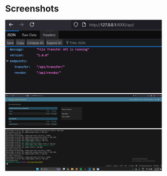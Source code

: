 # Screenshots

![Backend Screenshot 1](screenshots/backend1.png)
![Backend Screenshot 2](screenshots/backend2.png)
![Backend Screenshot 3](screenshots/backend3.png)